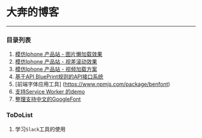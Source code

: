 # 大奔的博客

***

### 目录列表

1. [模仿Iphone 产品站 - 图片懒加载效果](https://github.com/fyddaben/fyddaben.github.io/blob/master/imageProgreess.md)
2. [模仿Iphone 产品站 - 视差滚动效果](https://github.com/fyddaben/fyddaben.github.io/blob/master/imageProgreess.md)
3. [模仿Iphone 产品站 - 视频加载方案](https://github.com/fyddaben/fyddaben.github.io/blob/master/appleVideo.md)
4. [基于API BluePrint规则的API接口系统](https://github.com/fyddaben/lettuce/blob/master/README.md)
5. [前端字体应用工具] (https://www.npmjs.com/package/benfont)
6. [支持Service Worker 的demo](https://github.com/fyddaben/blog/blob/master/cnm.md)
7. [整理支持中文的GoogleFont](https://github.com/fyddaben/blog/blob/master/googlefontchinese.html)


### ToDoList
1. 学习`Slack`工具的使用
